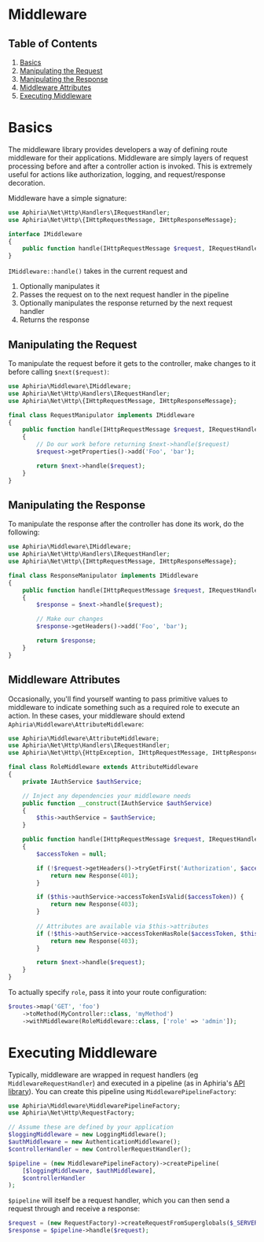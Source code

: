 # Middleware

## Table of Contents
1. [Basics](#basics)
  1. [Manipulating the Request](#manipulating-the-request)
  2. [Manipulating the Response](#manipulating-the-response)
  3. [Middleware Attributes](#middleware-attributes)
2. [Executing Middleware](#executing-middleware)

<h1 id="basics">Basics</h1>

The middleware library provides developers a way of defining route middleware for their applications.  Middleware are simply layers of request processing before and after a controller action is invoked.  This is extremely useful for actions like authorization, logging, and request/response decoration.

Middleware have a simple signature:

```php
use Aphiria\Net\Http\Handlers\IRequestHandler;
use Aphiria\Net\Http\{IHttpRequestMessage, IHttpResponseMessage};

interface IMiddleware
{
    public function handle(IHttpRequestMessage $request, IRequestHandler $next): IHttpResponseMessage;
}
```

`IMiddleware::handle()` takes in the current request and

1. Optionally manipulates it
2. Passes the request on to the next request handler in the pipeline
3. Optionally manipulates the response returned by the next request handler
4. Returns the response

<h2 id="manipulating-the-request">Manipulating the Request</h2>

To manipulate the request before it gets to the controller, make changes to it before calling `$next($request)`:

```php
use Aphiria\Middleware\IMiddleware;
use Aphiria\Net\Http\Handlers\IRequestHandler;
use Aphiria\Net\Http\{IHttpRequestMessage, IHttpResponseMessage};

final class RequestManipulator implements IMiddleware
{
    public function handle(IHttpRequestMessage $request, IRequestHandler $next): IHttpResponseMessage
    {
        // Do our work before returning $next->handle($request)
        $request->getProperties()->add('Foo', 'bar');

        return $next->handle($request);
    }
}
```

<h2 id="manipulating-the-response">Manipulating the Response</h2>

To manipulate the response after the controller has done its work, do the following:

```php
use Aphiria\Middleware\IMiddleware;
use Aphiria\Net\Http\Handlers\IRequestHandler;
use Aphiria\Net\Http\{IHttpRequestMessage, IHttpResponseMessage};

final class ResponseManipulator implements IMiddleware
{
    public function handle(IHttpRequestMessage $request, IRequestHandler $next): IHttpResponseMessage
    {
        $response = $next->handle($request);

        // Make our changes
        $response->getHeaders()->add('Foo', 'bar');

        return $response;
    }
}
```

<h2 id="middleware-attributes">Middleware Attributes</h2>

Occasionally, you'll find yourself wanting to pass primitive values to middleware to indicate something such as a required role to execute an action.  In these cases, your middleware should extend `Aphiria\Middleware\AttributeMiddleware`:

```php
use Aphiria\Middleware\AttributeMiddleware;
use Aphiria\Net\Http\Handlers\IRequestHandler;
use Aphiria\Net\Http\{HttpException, IHttpRequestMessage, IHttpResponseMessage};

final class RoleMiddleware extends AttributeMiddleware
{
    private IAuthService $authService;

    // Inject any dependencies your middleware needs
    public function __construct(IAuthService $authService)
    {
        $this->authService = $authService;
    }

    public function handle(IHttpRequestMessage $request, IRequestHandler $next): IHttpResponseMessage
    {
        $accessToken = null;

        if (!$request->getHeaders()->tryGetFirst('Authorization', $accessToken)) {
            return new Response(401);
        }

        if ($this->authService->accessTokenIsValid($accessToken)) {
            return new Response(403);
        }
    
        // Attributes are available via $this->attributes
        if (!$this->authService->accessTokenHasRole($accessToken, $this->attributes['role'])) {
            return new Response(403);
        }

        return $next->handle($request);
    }
}
```

To actually specify `role`, pass it into your route configuration:

```php
$routes->map('GET', 'foo')
    ->toMethod(MyController::class, 'myMethod')
    ->withMiddleware(RoleMiddleware::class, ['role' => 'admin']);
```

<h1 id="executing-middleware">Executing Middleware</h1>

Typically, middleware are wrapped in request handlers (eg `MiddlewareRequestHandler`) and executed in a pipeline (as in Aphiria's <a href="https://github.com/aphiria/api" target="_blank">API library</a>).  You can create this pipeline using `MiddlewarePipelineFactory`:

```php
use Aphiria\Middleware\MiddlewarePipelineFactory;
use Aphiria\Net\Http\RequestFactory;

// Assume these are defined by your application
$loggingMiddleware = new LoggingMiddleware();
$authMiddleware = new AuthenticationMiddleware();
$controllerHandler = new ControllerRequestHandler();

$pipeline = (new MiddlewarePipelineFactory)->createPipeline(
    [$loggingMiddleware, $authMiddleware],
    $controllerHandler
);
``` 

`$pipeline` will itself be a request handler, which you can then send a request through and receive a response:

```php
$request = (new RequestFactory)->createRequestFromSuperglobals($_SERVER);
$response = $pipeline->handle($request);
```